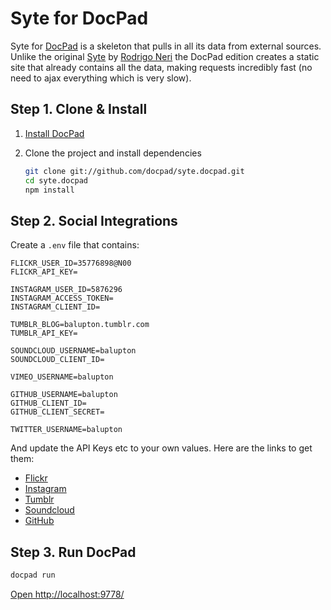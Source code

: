 # Syte for DocPad

Syte for [DocPad](http://docpad.org) is a skeleton that pulls in all its data from external sources. Unlike the original [Syte](http://rigoneri.github.com/syte/) by [Rodrigo Neri](https://github.com/rigoneri) the DocPad edition creates a static site that already contains all the data, making requests incredibly fast (no need to ajax everything which is very slow).


## Step 1. Clone & Install

1. [Install DocPad](http://docpad.org)

1. Clone the project and install dependencies

	``` bash
	git clone git://github.com/docpad/syte.docpad.git
	cd syte.docpad
	npm install
	```


## Step 2. Social Integrations

Create a `.env` file that contains:

```
FLICKR_USER_ID=35776898@N00
FLICKR_API_KEY=

INSTAGRAM_USER_ID=5876296
INSTAGRAM_ACCESS_TOKEN=
INSTAGRAM_CLIENT_ID=

TUMBLR_BLOG=balupton.tumblr.com
TUMBLR_API_KEY=

SOUNDCLOUD_USERNAME=balupton
SOUNDCLOUD_CLIENT_ID=

VIMEO_USERNAME=balupton

GITHUB_USERNAME=balupton
GITHUB_CLIENT_ID=
GITHUB_CLIENT_SECRET=

TWITTER_USERNAME=balupton
```

And update the API Keys etc to your own values. Here are the links to get them:

- [Flickr](http://www.flickr.com/services/apps/create/noncommercial/?)
- [Instagram](http://instagram.com/developer/clients/register/)
- [Tumblr](http://www.tumblr.com/oauth/register)
- [Soundcloud](http://soundcloud.com/you/apps/new)
- [GitHub](https://github.com/settings/applications/new)


## Step 3. Run DocPad

``` bash
docpad run
```

[Open http://localhost:9778/](http://localhost:9778/)

